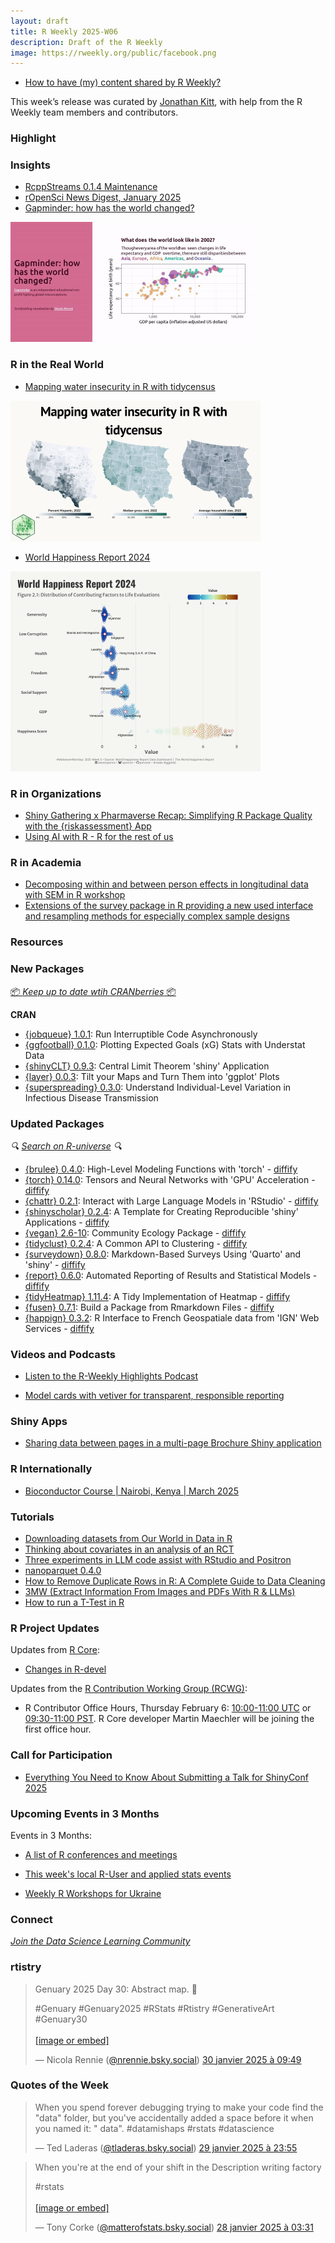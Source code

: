```yaml
---
layout: draft
title: R Weekly 2025-W06
description: Draft of the R Weekly
image: https://rweekly.org/public/facebook.png
---
```



+ [How to have (my) content shared by R Weekly?](https://github.com/rweekly/rweekly.org#how-to-have-my-content-shared-by-r-weekly)

This week’s release was curated by [Jonathan Kitt](https://bsky.app/profile/jonathankitt.bsky.social), with help from the R Weekly team members and contributors.



### Highlight


### Insights

+ [RcppStreams 0.1.4 Maintenance](https://dirk.eddelbuettel.com/blog/2025/01/29/#rcppstreams_0.1.4)
+ [rOpenSci News Digest, January 2025](https://ropensci.org/blog/2025/01/27/news-january-2025/)
+ [Gapminder: how has the world changed?](https://nrennie.rbind.io/scrollytelling/posts/gapminder/)
  
![](https://raw.githubusercontent.com/rweekly/image/master/2025-W06/gapminder.png)

### R in the Real World

+ [Mapping water insecurity in R with tidycensus](https://waterdata.usgs.gov/blog/acs-maps/)
  
![](https://raw.githubusercontent.com/rweekly/image/master/2025-W06/tidycensus.png)

  
+ [World Happiness Report 2024](https://stevenponce.netlify.app/data_visualizations/MakeoverMonday/2025/mm_2025_05.html)
  
![](https://raw.githubusercontent.com/rweekly/image/master/2025-W06/happiness.png)



### R in Organizations

+ [Shiny Gathering x Pharmaverse Recap: Simplifying R Package Quality with the {riskassessment} App](https://www.appsilon.com/post/r-package-risk-assessment)
+ [Using AI with R - R for the rest of us](https://rfortherestofus.com/courses/ai)



### R in Academia

+ [Decomposing within and between person effects in longitudinal data with SEM in R workshop](https://r-posts.com/decomposing-within-and-between-person-effects-in-longitudinal-data-with-sem-in-r-workshop/)
+ [Extensions of the survey package in R providing a new used interface and resampling methods for especially complex sample designs](https://isi-iass.org/home/wp-content/uploads/Survey_Statistician_2025_January_N91_06.pdf#page9)


### Resources



### New Packages

<!-- <p class="added-hostname"><a href="https://rweekly.org/live" target="_blank" class="externalLink">📦 <i>Go Live for More New Pkgs</i> 📦</a></p> --> 
<p class="added-hostname"><a href="https://dirk.eddelbuettel.com/cranberries/cran/new/" target="_blank" class="externalLink">📦 <i>Keep up to date wtih CRANberries</i> 📦</a></p>

**CRAN**

+ [{jobqueue} 1.0.1](https://cran.r-project.org/package=jobqueue): Run Interruptible Code Asynchronously
+ [{ggfootball} 0.1.0](https://cran.r-project.org/package=ggfootball): Plotting Expected Goals (xG) Stats with Understat Data
+ [{shinyCLT} 0.9.3](https://cran.r-project.org/package=shinyCLT): Central Limit Theorem 'shiny' Application
+ [{layer} 0.0.3](https://cran.r-project.org/package=layer): Tilt your Maps and Turn Them into 'ggplot' Plots
+ [{superspreading} 0.3.0](https://cran.r-project.org/package=superspreading): Understand Individual-Level Variation in Infectious Disease
Transmission


### Updated Packages

<i>🔍 [Search on R-universe](https://r-universe.dev/search/) 🔍</i>

+ [{brulee} 0.4.0](https://cran.r-project.org/package=brulee): High-Level Modeling Functions with 'torch' - [diffify](https://diffify.com/R/brulee)
+ [{torch} 0.14.0](https://cran.r-project.org/package=torch): Tensors and Neural Networks with 'GPU' Acceleration - [diffify](https://diffify.com/R/torch)
+ [{chattr} 0.2.1](https://cran.r-project.org/package=chattr): Interact with Large Language Models in 'RStudio' - [diffify](https://diffify.com/R/chattr)
+ [{shinyscholar} 0.2.4](https://cran.r-project.org/package=shinyscholar): A Template for Creating Reproducible 'shiny' Applications - [diffify](https://diffify.com/R/shinyscholar)
+ [{vegan} 2.6-10](https://cran.r-project.org/package=vegan): Community Ecology Package - [diffify](https://diffify.com/R/vegan)
+ [{tidyclust} 0.2.4](https://cran.r-project.org/package=tidyclust): A Common API to Clustering - [diffify](https://diffify.com/R/tidyclust)
+ [{surveydown} 0.8.0](https://cran.r-project.org/package=surveydown): Markdown-Based Surveys Using 'Quarto' and 'shiny' - [diffify](https://diffify.com/R/surveydown)
+ [{report} 0.6.0](https://cran.r-project.org/package=report): Automated Reporting of Results and Statistical Models - [diffify](https://diffify.com/R/report)
+ [{tidyHeatmap} 1.11.4](https://cran.r-project.org/package=tidyHeatmap): A Tidy Implementation of Heatmap - [diffify](https://diffify.com/R/tidyHeatmap)
+ [{fusen} 0.7.1](https://cran.r-project.org/package=fusen): Build a Package from Rmarkdown Files - [diffify](https://diffify.com/R/fusen)
+ [{happign} 0.3.2](https://cran.r-project.org/package=happign): R Interface to French Geospatiale data from 'IGN' Web Services - [diffify](https://diffify.com/R/happign)

### Videos and Podcasts

+ [Listen to the R-Weekly Highlights Podcast](https://serve.podhome.fm/r-weekly-highlights)

+ [Model cards with vetiver for transparent, responsible reporting](https://www.youtube.com/watch?v=iNtgunGg86o)


### Shiny Apps

+ [Sharing data between pages in a multi-page Brochure Shiny application](https://discindo.org/posts/shiny/2025-01-27-brochure-caching/)


### R Internationally

+ [Bioconductor Course | Nairobi, Kenya | March 2025](https://training.bioconductor.org/workshops/2025-03-Nairobi/index.html)


### Tutorials

+ [Downloading datasets from Our World in Data in R](https://statisticaloddsandends.wordpress.com/2025/01/30/downloading-datasets-from-our-world-in-data-in-r/)
+ [Thinking about covariates in an analysis of an RCT](https://www.rdatagen.net/post/2025-01-28-handling-covariates-in-an-analysis-of-an-rct/)
+ [Three experiments in LLM code assist with RStudio and Positron](https://www.tidyverse.org/blog/2025/01/experiments-llm/)
+ [nanoparquet 0.4.0](https://www.tidyverse.org/blog/2025/01/nanoparquet-0-4-0/)
+ [How to Remove Duplicate Rows in R: A Complete Guide to Data Cleaning](https://www.spsanderson.com/steveondata/posts/2025-01-30/)
+ [3MW (Extract Information From Images and PDFs With R & LLMs)](https://3mw.albert-rapp.de/p/extract-information-from-images-and-pdfs-with-r-llms)
+ [How to run a T-Test in R](https://www.broadlyepi.com/r/thursday-tutorial-how-to-run-a-t-test-in-r/)


<!--<div class="post-more-begin></div><div class="post-more-end"></div>-->

### R Project Updates

Updates from [R Core](http://developer.r-project.org/blosxom.cgi/R-devel/NEWS):

+ [Changes in R-devel](https://developer.r-project.org/blosxom.cgi/R-devel/NEWS/2025/01/30#n2025-01-30)


Updates from the [R Contribution Working Group (RCWG)](https://contributor.r-project.org/working-group):

 - R Contributor Office Hours, Thursday February 6: [10:00-11:00 UTC](https://www.meetup.com/r-contributors/events/305790230/) or [09:30-11:00 PST](https://www.meetup.com/r-contributors/events/305506311/). R Core developer Martin Maechler will be joining the first office hour.

### Call for Participation

+ [Everything You Need to Know About Submitting a Talk for ShinyConf 2025](https://www.appsilon.com/post/talk-submission-shinyconf2025)

### Upcoming Events in 3 Months

Events in 3 Months:

+ [A list of R conferences and meetings](https://jumpingrivers.github.io/meetingsR/events.html)

+ [This week's local R-User and applied stats events](https://community.rstudio.com/c/irl)

+ [Weekly R Workshops for Ukraine](https://sites.google.com/view/dariia-mykhailyshyna/main/r-workshops-for-ukraine)

### Connect

<i>[Join the Data Science Learning Community](https://DSLC.io/)</i>

### rtistry

<blockquote class="bluesky-embed" data-bluesky-uri="at://did:plc:jiushxoiyvgcw2tgsjyvd2mc/app.bsky.feed.post/3lgx42lwb6c2y" data-bluesky-cid="bafyreihzvu4ndysinuoro6eq5xnbyy5ekms46ljkav53vsh762mr7jog2m"><p lang="en">Genuary 2025 Day 30: Abstract map. 🎨

#Genuary #Genuary2025 #RStats #Rtistry #GenerativeArt #Genuary30<br><br><a href="https://bsky.app/profile/did:plc:jiushxoiyvgcw2tgsjyvd2mc/post/3lgx42lwb6c2y?ref_src=embed">[image or embed]</a></p>&mdash; Nicola Rennie (<a href="https://bsky.app/profile/did:plc:jiushxoiyvgcw2tgsjyvd2mc?ref_src=embed">@nrennie.bsky.social</a>) <a href="https://bsky.app/profile/did:plc:jiushxoiyvgcw2tgsjyvd2mc/post/3lgx42lwb6c2y?ref_src=embed">30 janvier 2025 à 09:49</a></blockquote><script async src="https://embed.bsky.app/static/embed.js" charset="utf-8"></script>



### Quotes of the Week

<blockquote class="bluesky-embed" data-bluesky-uri="at://did:plc:epgc4meeiie56auktjjbi4zf/app.bsky.feed.post/3lgw2umzoqs2y" data-bluesky-cid="bafyreig7w5xnxh3r6rwlksbwwbtbu5zgjwlsimvcl2pvzlxg5r2l5hvjfm"><p lang="en">When you spend forever debugging trying to make your code find the &quot;data&quot; folder, but you&#x27;ve accidentally added a space before it when you named it: &quot; data&quot;. #datamishaps #rstats #datascience</p>&mdash; Ted Laderas (<a href="https://bsky.app/profile/did:plc:epgc4meeiie56auktjjbi4zf?ref_src=embed">@tladeras.bsky.social</a>) <a href="https://bsky.app/profile/did:plc:epgc4meeiie56auktjjbi4zf/post/3lgw2umzoqs2y?ref_src=embed">29 janvier 2025 à 23:55</a></blockquote><script async src="https://embed.bsky.app/static/embed.js" charset="utf-8"></script>

<blockquote class="bluesky-embed" data-bluesky-uri="at://did:plc:sbrgpw6cwkmvoimvt6y277zg/app.bsky.feed.post/3lgrfycgick2e" data-bluesky-cid="bafyreih3nescjgbqfpmurpvfwbel6kbnavddyeqky3gtyo4sbvz246acma"><p lang="en">When you&#x27;re at the end of your shift in the Description writing factory

#rstats<br><br><a href="https://bsky.app/profile/did:plc:sbrgpw6cwkmvoimvt6y277zg/post/3lgrfycgick2e?ref_src=embed">[image or embed]</a></p>&mdash; Tony Corke (<a href="https://bsky.app/profile/did:plc:sbrgpw6cwkmvoimvt6y277zg?ref_src=embed">@matterofstats.bsky.social</a>) <a href="https://bsky.app/profile/did:plc:sbrgpw6cwkmvoimvt6y277zg/post/3lgrfycgick2e?ref_src=embed">28 janvier 2025 à 03:31</a></blockquote><script async src="https://embed.bsky.app/static/embed.js" charset="utf-8"></script>
